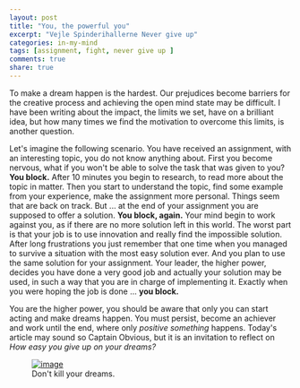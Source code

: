 ```yaml
---
layout: post
title: "You, the powerful you"
excerpt: "Vejle Spinderihallerne Never give up"
categories: in-my-mind
tags: [assignment, fight, never give up ]
comments: true
share: true
---
```


To make a dream happen is the hardest. Our prejudices become barriers for the creative process and achieving the open mind state may be difficult. I have been writing about the impact, the limits we set, have on a brilliant idea, but how many times we find the motivation to overcome this limits, is another question.

Let's imagine the following scenario. You have received an assignment, with an interesting topic, you do not know anything about. First you become nervous, what if you won't be able to solve the task that was given to you? __You block.__ After 10 minutes you begin to research, to read more about the topic in matter. Then you start to understand the topic, find some example from your experience, make the assignment more personal. Things seem that are back on track. But ... at the end of your assignment you are supposed to offer a solution. __You block, again.__ Your mind begin to work against you, as if there are no more solution left in this world. The worst part is that your job is to use innovation and really find the impossible solution. After long frustrations you just remember that one time when you managed to survive a situation with the most easy solution ever. And you plan to use the same solution for your assignment. Your leader, the higher power, decides you have done a very good job and actually your solution may be used, in such a way that you are in charge of implementing it. Exactly when you were hoping the job is done ... __you block.__

You are the higher power, you should be aware that only you can start acting and make dreams happen. You must persist, become an achiever and work until the end, where only *positive something* happens. Today's article may sound so Captain Obvious, but it is an invitation to reflect on *How easy you give up on your dreams?*

<figure>
	<a href="{{site.url}}/images/in-my-mind/22-09-2015/imageedit_7_9641943920.jpg"><img src="{{site.url}}/images/in-my-mind/22-09-2015/imageedit_7_9641943920.jpg" alt="image"></a>
	<figcaption> Don't kill your dreams. </figcaption>
</figure>
